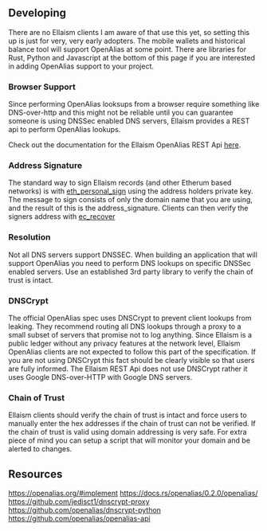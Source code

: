 <!-- TITLE: Developing OpenAlias on Ellaism -->
<!-- SUBTITLE: Specifics about adding OpenAlias support on the Ellaism network -->

## Developing

There are no Ellaism clients I am aware of that use this yet, so setting this up is just for very, very early adopters. The mobile wallets and historical balance tool will support OpenAlias at some point. There are libraries for Rust, Python and Javascript at the bottom of this page if you are interested in adding OpenAlias support to your project. 

### Browser Support

Since performing OpenAlias looksups from a browser require something like DNS-over-http and this might not be reliable until you can guarantee someone is using DNSSec enabled DNS servers, Ellaism provides a REST api to perform OpenAlias lookups.

Check out the documentation for the Ellaism OpenAlias REST Api [here](https://wiki.ellaism.org/tutorials/openalias-rest).

### Address Signature

The standard way to sign Ellaism records (and other Etherum based networks) is with [eth_personal_sign](https://wiki.parity.io/JSONRPC-personal-module#personal_sign) using the address holders private key. The message to sign consists of only the domain name that you are using, and the result of this is the address_signature.  Clients can then verify the signers address with [ec_recover](https://wiki.parity.io/JSONRPC-personal-module#personal_ecrecover)

### Resolution

Not all DNS servers support DNSSEC.  When building an application that will support OpenAlias you need to perform DNS lookups on specific DNSSec enabled servers.  Use an established 3rd party library to verify the chain of trust is intact.

### DNSCrypt

The official OpenAlias spec uses DNSCrypt to prevent client lookups from leaking. They recommend routing all DNS lookups through a proxy to a small subset of servers that promise not to log anything. Since Ellaism is a public ledger without any privacy features at the network level, Ellaism OpenAlias clients are not expected to follow this part of the specification.  If you are not using DNSCrypt this fact should be clearly visible so that users are fully informed.  The Ellaism REST Api does not use DNSCrypt rather it uses Google DNS-over-HTTP with Google DNS servers.

### Chain of Trust

Ellaism clients should verify the chain of trust is intact and force users to manually enter the hex addresses if the chain of trust can not be verified. If the chain of trust is valid using domain addressing is very safe. For extra piece of mind you can setup a script that will monitor your domain and be alerted to changes.

## Resources

https://openalias.org/#implement
https://docs.rs/openalias/0.2.0/openalias/
https://github.com/jedisct1/dnscrypt-proxy
https://github.com/openalias/dnscrypt-python
https://github.com/openalias/openalias-api
